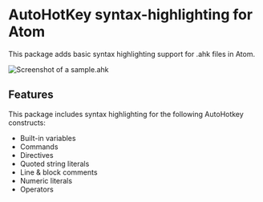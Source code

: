 # AutoHotKey syntax-highlighting for Atom

This package adds basic syntax highlighting support for .ahk files in Atom.

![Screenshot of a sample.ahk](sample.png)

## Features
This package includes syntax highlighting for the following AutoHotkey constructs:
  * Built-in variables
  * Commands
  * Directives
  * Quoted string literals
  * Line & block comments
  * Numeric literals
  * Operators
